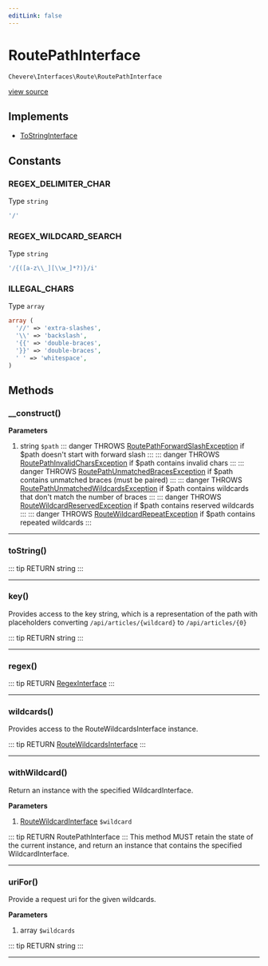 ```yaml
---
editLink: false
---
```


# RoutePathInterface

`Chevere\Interfaces\Route\RoutePathInterface`

[view source](https://github.com/chevere/chevere/blob/master/interfaces/Route/RoutePathInterface.php)

## Implements

- [ToStringInterface](../To/ToStringInterface.md)

## Constants

### REGEX_DELIMITER_CHAR

Type `string`

```php
'/'
```

### REGEX_WILDCARD_SEARCH

Type `string`

```php
'/{([a-z\\_][\\w_]*?)}/i'
```

### ILLEGAL_CHARS

Type `array`

```php
array (
  '//' => 'extra-slashes',
  '\\' => 'backslash',
  '{{' => 'double-braces',
  '}}' => 'double-braces',
  ' ' => 'whitespace',
)
```


## Methods

### __construct()

**Parameters**

1. string `$path`
::: danger THROWS
[RoutePathForwardSlashException](../../Exceptions/Route/RoutePathForwardSlashException.md)
if $path doesn't start with forward slash
:::
::: danger THROWS
[RoutePathInvalidCharsException](../../Exceptions/Route/RoutePathInvalidCharsException.md)
if $path contains invalid chars
:::
::: danger THROWS
[RoutePathUnmatchedBracesException](../../Exceptions/Route/RoutePathUnmatchedBracesException.md)
if $path contains unmatched braces (must be paired)
:::
::: danger THROWS
[RoutePathUnmatchedWildcardsException](../../Exceptions/Route/RoutePathUnmatchedWildcardsException.md)
if $path contains wildcards that don't match the number of braces
:::
::: danger THROWS
[RouteWildcardReservedException](../../Exceptions/Route/RouteWildcardReservedException.md)
if $path contains reserved wildcards
:::
::: danger THROWS
[RouteWildcardRepeatException](../../Exceptions/Route/RouteWildcardRepeatException.md)
if $path contains repeated wildcards
:::

---

### toString()

::: tip RETURN
string
:::

---

### key()

Provides access to the key string, which is a representation of the path
with placeholders converting `/api/articles/{wildcard}` to `/api/articles/{0}`

::: tip RETURN
string
:::

---

### regex()

::: tip RETURN
[RegexInterface](../Regex/RegexInterface.md)
:::

---

### wildcards()

Provides access to the RouteWildcardsInterface instance.

::: tip RETURN
[RouteWildcardsInterface](./RouteWildcardsInterface.md)
:::

---

### withWildcard()

Return an instance with the specified WildcardInterface.

**Parameters**

1. [RouteWildcardInterface](./RouteWildcardInterface.md) `$wildcard`

::: tip RETURN
RoutePathInterface
:::
This method MUST retain the state of the current instance, and return
an instance that contains the specified WildcardInterface.

---

### uriFor()

Provide a request uri for the given wildcards.

**Parameters**

1. array `$wildcards`

::: tip RETURN
string
:::

---

